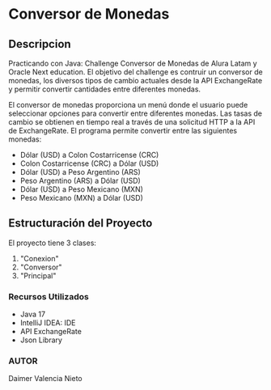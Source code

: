 # Conversor de Monedas

## Descripcion

Practicando con Java: Challenge Conversor de Monedas de Alura Latam y Oracle Next education. El objetivo del challenge es contruir un conversor de monedas, los diversos tipos de cambio actuales desde la API ExchangeRate y permitir convertir cantidades entre diferentes monedas.

El conversor de monedas proporciona un menú donde el usuario puede seleccionar opciones para convertir entre diferentes monedas. Las tasas de cambio se obtienen en tiempo real a través de una solicitud HTTP a la API de ExchangeRate. El programa permite convertir entre las siguientes monedas:

- Dólar (USD) a Colon Costarricense (CRC)
- Colon Costarricense (CRC) a Dólar (USD)
- Dólar (USD) a Peso Argentino (ARS)
- Peso Argentino (ARS) a Dólar (USD)
- Dólar (USD) a Peso Mexicano (MXN)
- Peso Mexicano (MXN) a Dólar (USD)

## Estructuración del Proyecto
El proyecto tiene 3 clases:

1. "Conexion"
2. "Conversor"
4. "Principal"

### Recursos Utilizados
- Java 17
- IntelliJ IDEA: IDE
- API ExchangeRate
- Json Library



### AUTOR

Daimer Valencia Nieto
